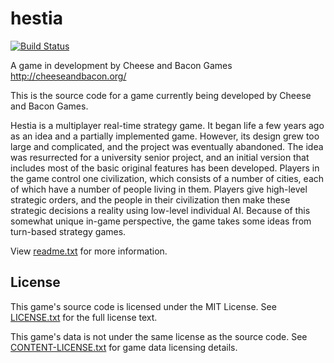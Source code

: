 # hestia
[![Build Status](https://wells-family.xyz/jenkins/buildStatus/icon?job=hestia)](https://wells-family.xyz/jenkins/job/hestia/)

A game in development by Cheese and Bacon Games
http://cheeseandbacon.org/

This is the source code for a game currently being developed by Cheese and Bacon Games.

Hestia is a multiplayer real-time strategy game. It began life a few years ago as an idea and a partially implemented game.
However, its design grew too large and complicated, and the project was eventually abandoned.
The idea was resurrected for a university senior project, and an initial version that includes most of the basic original features has been developed.
Players in the game control one civilization, which consists of a number of cities, each of which have a number of people living in them.
Players give high-level strategic orders, and the people in their civilization then make these strategic decisions a reality using low-level individual AI.
Because of this somewhat unique in-game perspective, the game takes some ideas from turn-based strategy games.

View [readme.txt](docs/readme.txt) for more information.

## License
This game's source code is licensed under the MIT License. See [LICENSE.txt](docs/LICENSE.txt) for the full license text.

This game's data is not under the same license as the source code. See [CONTENT-LICENSE.txt](docs/CONTENT-LICENSE.txt) for game data licensing details.
